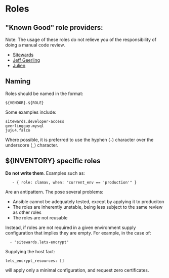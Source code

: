 # Roles

## "Known Good" role providers:

Note: The usage of these roles do not relieve you of the responsibility of doing a manual code review.

- [Sitewards](https://github.com/sitewards/)
- [Jeff Geerling](https://github.com/geerlingguy)
- [Julien](https://github.com/juju4)

## Naming

Roles should be named in the format:

```
${VENDOR}.${ROLE}
```

Some examples include:

```
sitewards.developer-access
geerlingguy.mysql
juju4.falco
```

Where possible, it is preferred to use the hyphen (`-`) character over the underscore (`_`) character.

## ${INVENTORY} specific roles

**Do not write them**. Examples such as:

```
   - { role: clamav, when: "current_env == 'production'" }
```

Are an antipattern. The pose several problems:

- Ansible cannot be adequately tested, except by applying it to produciton
- The roles are inherently unstable, being less subject to the same review as other roles
- The roles are not reusable

Instead, if roles are not required in a given environment supply configuration that implies
they are empty. For example, in the case of:

```
  - "sitewards.lets-encrypt"
```

Supplying the host fact:

```
lets_encrypt_resources: []
```

will apply only a minimal configuration, and request zero certificates.

